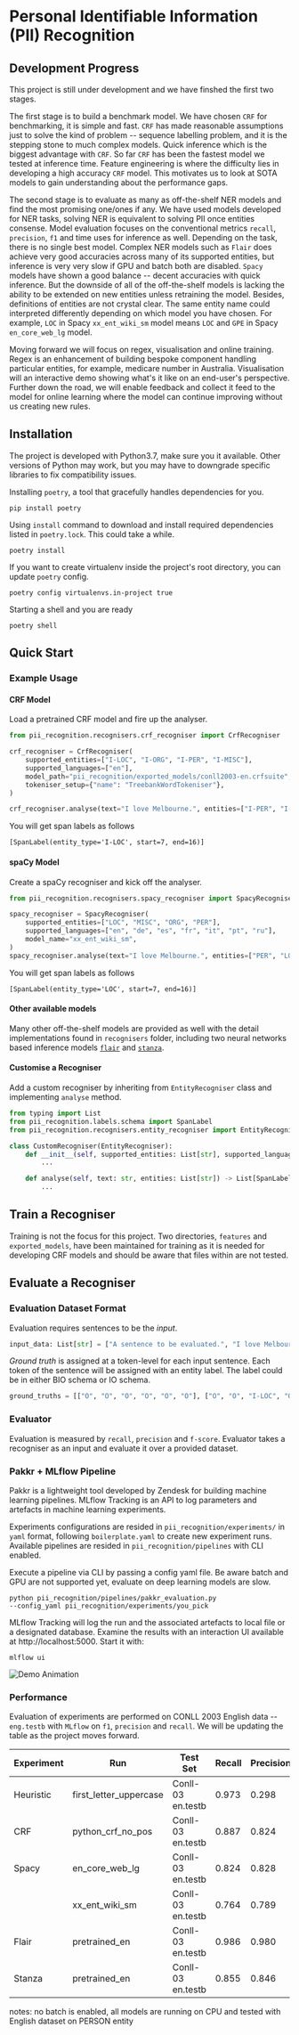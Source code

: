 # Personal Identifiable Information (PII) Recognition

## Development Progress
This project is still under development and we have finshed the first two stages.

The first stage is to build a benchmark model. We have chosen `CRF` for benchmarking, it is simple and fast. `CRF` has made reasonable assumptions just to solve the kind of problem -- sequence labelling problem, and it is the stepping stone to much complex models. Quick inference which is the biggest advantage with `CRF`. So far `CRF` has been the fastest model we tested at inference time. Feature engineering is where the difficulty lies in developing a high accuracy `CRF` model. This motivates us to look at SOTA models to gain understanding about the performance gaps.

The second stage is to evaluate as many as off-the-shelf NER models and find the most promising one/ones if any. We have used models developed for NER tasks, solving NER is equivalent to solving PII once entities consense. Model evaluation focuses on the conventional metrics `recall`, `precision`, `f1` and time uses for inference as well. Depending on the task, there is no single best model. Complex NER models such as `Flair` does achieve very good accuracies across many of its supported entities, but inference is very very slow if GPU and batch both are disabled. `Spacy` models have shown a good balance -- decent accuracies with quick inference. But the downside of all of the off-the-shelf models is lacking the ability to be extended on new entities unless retraining the model. Besides, definitions of entities are not crystal clear. The same entity name could interpreted differently depending on which model you have chosen. For example, `LOC` in Spacy `xx_ent_wiki_sm` model means `LOC` and `GPE` in Spacy `en_core_web_lg` model.

Moving forward we will focus on regex, visualisation and online training. Regex is an enhancement of building bespoke component handling particular entities, for example, medicare number in Australia. Visualisation will an interactive demo showing what's it like on an end-user's perspective. Further down the road, we will enable feedback and collect it feed to the model for online learning where the model can continue improving without us creating new rules.

## Installation
The project is developed with Python3.7, make sure you it available. Other versions of Python may work, but you may have to downgrade specific libraries to fix compatibility issues.

Installing `poetry`, a tool that gracefully handles dependencies for you.
```
pip install poetry
```
Using `install` command to download and install required dependencies listed in `poetry.lock`. This could take a while.
```
poetry install
```

If you want to create virtualenv inside the project's root directory, you can update `poetry` config.
```
poetry config virtualenvs.in-project true
```
Starting a shell and you are ready
```
poetry shell
```

## Quick Start

### Example Usage
#### CRF Model
Load a pretrained CRF model and fire up the analyser.

```python
from pii_recognition.recognisers.crf_recogniser import CrfRecogniser

crf_recogniser = CrfRecogniser(
    supported_entities=["I-LOC", "I-ORG", "I-PER", "I-MISC"],
    supported_languages=["en"],
    model_path="pii_recognition/exported_models/conll2003-en.crfsuite",
    tokeniser_setup={"name": "TreebankWordTokeniser"},
)

crf_recogniser.analyse(text="I love Melbourne.", entities=["I-PER", "I-LOC"])
```

You will get span labels as follows
```console
[SpanLabel(entity_type='I-LOC', start=7, end=16)]
```


#### spaCy Model
Create a spaCy recogniser and kick off the analyser.

```python
from pii_recognition.recognisers.spacy_recogniser import SpacyRecogniser

spacy_recogniser = SpacyRecogniser(
    supported_entities=["LOC", "MISC", "ORG", "PER"],
    supported_languages=["en", "de", "es", "fr", "it", "pt", "ru"],
    model_name="xx_ent_wiki_sm",
)
spacy_recogniser.analyse(text="I love Melbourne.", entities=["PER", "LOC"])
```

You will get span labels as follows
```console
[SpanLabel(entity_type='LOC', start=7, end=16)]
```

#### Other available models
Many other off-the-shelf models are provided as well with the detail implementations found in `recognisers` folder, including two neural networks based inference models [`flair`](https://github.com/flairNLP/flair) and [`stanza`](https://github.com/stanfordnlp/stanza).


#### Customise a Recogniser
Add a custom recogniser by inheriting from `EntityRecogniser` class and implementing `analyse` method.
```python
from typing import List
from pii_recognition.labels.schema import SpanLabel
from pii_recognition.recognisers.entity_recogniser import EntityRecogniser

class CustomRecogniser(EntityRecogniser):
    def __init__(self, supported_entities: List[str], supported_languages: List[str], name: str, **kwargs):
        ...

    def analyse(self, text: str, entities: List[str]) -> List[SpanLabel]:
        ...
```


## Train a Recogniser
Training is not the focus for this project. Two directories, `features` and `exported_models`, have been maintained for training as it is needed for developing CRF models and should be aware that files within are not tested.

## Evaluate a Recogniser
### Evaluation Dataset Format
Evaluation requires sentences to be the *input*.
```python
input_data: List[str] = ["A sentence to be evaluated.", "I love Melbourne."]
```

*Ground truth* is assigned at a token-level for each input sentence. Each token of the sentence will be assigned with an entity label. The label could be in either BIO schema or IO schema.
```python
ground_truths = [["O", "O", "O", "O", "O", "O"], ["O", "O", "I-LOC", "O"]]
```

### Evaluator
Evaluation is measured by `recall`, `precision` and `f-score`. Evaluator takes a recogniser as an input and evaluate it over a provided dataset.

### Pakkr + MLflow Pipeline
Pakkr is a lightweight tool developed by Zendesk for building machine learning pipelines. MLflow Tracking is an API to log parameters and artefacts in machine learning experiments.

Experiments configurations are resided in `pii_recognition/experiments/` in `yaml` format, following `boilerplate.yaml` to create new experiment runs. Available pipelines are resided in `pii_recognition/pipelines` with CLI enabled.

Execute a pipeline via CLI by passing a config yaml file. Be aware batch and GPU are not supported yet, evaluate on deep learning models are slow.
```
python pii_recognition/pipelines/pakkr_evaluation.py
--config_yaml pii_recognition/experiments/you_pick
```

MLflow Tracking will log the run and the associated artefacts to local file or a designated database. Examine the results with an interaction UI available at http://localhost:5000. Start it with:
```
mlflow ui
```
![Demo Animation](../assets/mlflow_tracking_ui.png?raw=true)

### Performance
Evaluation of experiments are performed on CONLL 2003 English data -- `eng.testb` with `MLflow` on `f1`, `precision` and `recall`. We will be updating the table as the project moves forward.


| Experiment | Run | Test Set | Recall | Precision | F1 |  Evaluation Duration |
| -------------    | ------------- |------------- |------------- |------------- |------------- |------------- |
| Heuristic | first_letter_uppercase |  Conll-03 en.testb  |  0.973 | 0.298| 0.456| 1.1s   |
| CRF       | python_crf_no_pos      |  Conll-03 en.testb  |  0.887 | 0.824| 0.854| 1.4s   |
| Spacy     | en_core_web_lg         |  Conll-03 en.testb  |  0.824 | 0.828| 0.826| 6.7s   |
|           | xx_ent_wiki_sm         |  Conll-03 en.testb  |  0.764 | 0.789| 0.776| 6.9s   |
|Flair      | pretrained_en          |  Conll-03 en.testb  |  0.986 | 0.980| 0.983| 32.6min|
|Stanza     | pretrained_en          |  Conll-03 en.testb  |  0.855 | 0.846| 0.850| 10.6min|

notes: no batch is enabled, all models are running on CPU and tested with English dataset on PERSON entity
